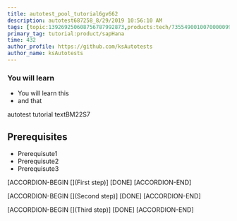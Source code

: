 ```yaml
---
title: autotest_pool_tutorial6gv662
description: autotest687258_8/29/2019 10:56:10 AM
tags: [topic:139269250608756787992873,products:tech/73554900100700000996,tutorial:experience/advanced]
primary_tag: tutorial:product/sapHana
time: 432
author_profile: https://github.com/ksAutotests
author_name: ksAutotests
---
```

### You will learn
- You will learn this
- and that

autotest tutorial textBM22S7

## Prerequisites
- Prerequisute1
- Prerequisute2
- Prerequisute3

[ACCORDION-BEGIN [](First step)]
[DONE]
[ACCORDION-END]

[ACCORDION-BEGIN [](Second step)]
[DONE]
[ACCORDION-END]

[ACCORDION-BEGIN [](Third step)]
[DONE]
[ACCORDION-END]

